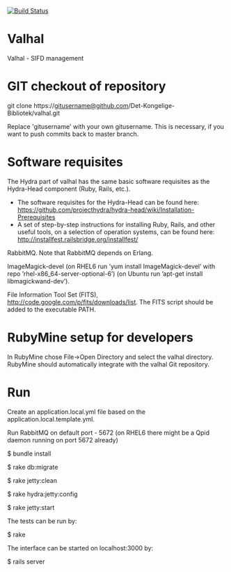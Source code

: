 [![Build Status](https://travis-ci.org/Det-Kongelige-Bibliotek/valhal.png?branch=master)](https://travis-ci.org/Det-Kongelige-Bibliotek/valhal)

Valhal
===

Valhal - SIFD management


GIT checkout of repository
===

git clone https://gitusername@github.com/Det-Kongelige-Bibliotek/valhal.git

Replace 'gitusername' with your own gitusername.
This is necessary, if you want to push commits back to master branch.

Software requisites
===

The Hydra part of valhal has the same basic software requisites as the Hydra-Head component (Ruby, Rails, etc.).
  - The software requisites for the Hydra-Head can be found here: https://github.com/projecthydra/hydra-head/wiki/Installation-Prerequisites
  - A set of step-by-step instructions for installing Ruby, Rails, and other useful tools,
    on a selection of operation systems, can be found here: http://installfest.railsbridge.org/installfest/

RabbitMQ. Note that RabbitMQ depends on Erlang.

ImageMagick-devel (on RHEL6 run ’yum install ImageMagick-devel’ with repo ’rhel-x86_64-server-optional-6’)
(on Ubuntu run ’apt-get install libmagickwand-dev’).

File Information Tool Set (FITS), http://code.google.com/p/fits/downloads/list. The FITS script should be added to the executable PATH.

RubyMine setup for developers
===
In RubyMine chose File->Open Directory and select the valhal directory.
RubyMine should automatically integrate with the valhal Git repository.

Run
===

Create an application.local.yml file based on the application.local.template.yml.

Run RabbitMQ on default port - 5672 (on RHEL6 there might be a Qpid daemon running on port 5672 already)

$ bundle install

$ rake db:migrate

$ rake jetty:clean

$ rake hydra:jetty:config

$ rake jetty:start

The tests can be run by:

$ rake

The interface can be started on localhost:3000 by:

$ rails server

